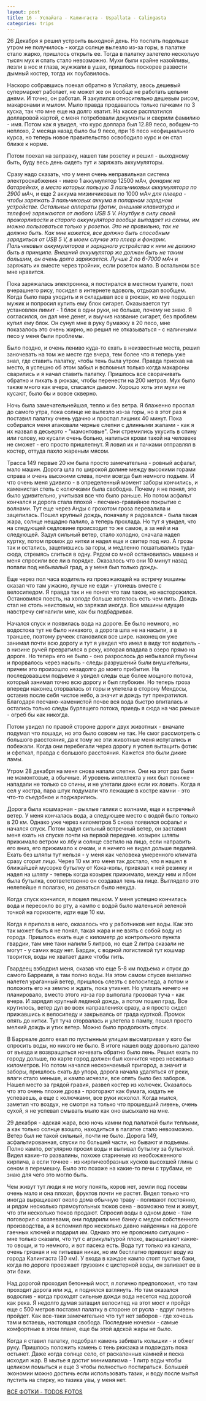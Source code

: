 ```yaml
---
layout: post
title: 16 - Успайата - Калингаста - Uspallata - Calingasta
categories: trips
---
```


26 Декабря я решил устроить выходной день. Но поспать подольше утром не получилось - когда солнце вылезло из-за горы, в палатке стало жарко, пришлось открыть ее. Тогда в палатку залетело нескольуо тысяч мух и спать стало невозможно. Мухи были крайне назойливы, лезли в нос и глаза, жужжали в ушах, пришлось поскорее развести дымный костер, тогда их поубавилось. 

Наскоро собравшись поехал обратно в Успайату, авось дешевый супермаркет работает, не может же он вообще не работать целыми днями. И точно, он работал. Я закупился относительно дешевым рисом, макаронами и мылом. Мыло правда продавалось только пачками по 3 куска, так что мне еще на долго хватит. На кассе расплатился долларовой картой, с меня потребовали документы и сверили фамилию - имя. Потом как я увидел, что курс доллара был 12.89 песо, вобщем-то неплохо, 2 месяца назад было бы 9 песо, при 16 песо неофициального курса, но теперь новое правительство освободило курс и он стал ближе к норме.

Потом поехал на заправку, нашел там розетку и решил - выходному быть, буду весь день сидеть тут и заряжать аккумуляторы. 

Сразу надо сказать, что у меня очень неправильная система электроснабжения - имею 1 аккумулятор 12500 мА*ч, фонарик на батарейках, в место которых пользую 3 пальчиковых аккумулятора по 2900 мА*ч, и еще 2 аккума мизинчиковых по 1000 мА*ч для плеера - чтобы заряжать 3 пальчиковых аккума в попарном зарядном устройстве. Остальные аппараты (фотик, внешняя клавиатура и телефон) заряжаются от любого USB 5 V. Ноутбук в силу своей прожорливости и старого аккумулятора вообще выпадает из схемы, им можно пользоваться только у розетки. Это не правильно, так не должно быть. Как мне кажется, все должно быть способным зарядиться от USB 5 V, в моем случае это плеер и фонарик. Пальчиковых аккумуляторов и зарядного устройства к ним не должно быть в принципе. Внешний аккумулятор же должен быть не таким большим, он очень долго заряжается. Лучше 2 по 6-7000 мА*ч и заряжать их вместе через тройник, если розеток мало. В остальном все мне нравится.

Пока заряжалась электроника, я постирался в местном туалете, поел вчерашнего рису, посидел в интернете вдоволь, отдыхал вообщем. Когда было пара уходить и я складывал все в рюкзак, ко мне подошел мужик и попросил купить ему блок сигарет. Оказывается тут установлен лимит - 1 блок в одни руки, не больше, почему не знаю. Я согласился, он дал мне денег, и выучив название сигарет, без проблем купил ему блок. Он сунул мне в руку бумажку в 20 песо, мне показалось это очень жирно, но решил не отказываться - с наличными песо у меня были проблемы.

Было поздно, и очень лениво куда-то ехать в неизвестные места, решил заночевать на том же месте где вчера, тем более что я теперь уже знал, где ставить палатку, чтобы тень была утром. Правда приехав на место, я успешно об этом забыл и вспомнил только когда макароны сварились и я начал ставить палатку. Пришлось все сворачивать обратно и пихать в рюкзак, чтобы перенести на 200 метров. Мух было также много как вчера, спасался дымом. Хорошо хоть эти мухи не кусают, было бы и вовсе скверно.

Ночь была замечательнейшая, тепло и без ветра. Я блаженно проспал до самого утра, пока солнце не вылезло из-за горы, но в этот раз я поставил палатку очень удачно и проспал лишних 40 минут. Пока собирался меня атаковали черные слепни с длинными жалами - как я их назвал в десьерто - "мамонтовые". Они стремились укусить в спину или голову, но кусали очень больно, напиться крови такой на человеке не сможет - его просто пришлепнут. Я ловил их и пачками отправлял в костер, оттуда пахло жареным мясом.

Трасса 149 первые 20 км была просто замечательна - ровный асфальт, мало машин. Дорога шла по широкой долине между высокими горами справа и очень высокими слева, почти всегда был немного подъем. И что очень меня удивило - в определенный момент заборы кончились, и каменистая степь с колючками была свободна. Почему я не понял, это было удивительно, учитывая все что было раньше. Но потом асфальт кончался и дорога стала плохой - песчано-гравийное покрытие с волнами. Тут еще через Анды с грохотом гроза перевалила и зацепилась. Пошел крупный дождь, поначалу я радовался - была такая жара, солнце нещадно палило, а теперь прохлада. Но тут я увидел, что на следующей седловине происходит то же самое, а за ней и на следующей. Задул сильный ветер, стало холодно, сначала надел куртку, потом промок до нитки и надел еще и свитер под низ. А грозы так и остались, зацепившись за горы, и медленно пошатывались туда-сюда, стремясь слиться в одну. Рядом со мной остановилась машина и меня спросили все ли в порядке. Оказалось что они 10 минут назад попали под небывалый град, а у меня был только дождь. 

Еще через пол часа водитель из проезжающей на встречу машины сказал что там ужасно, лучше не езди - утонешь вместе с велосипедом. Я правда так и не понял что там такое, но насторожился. Остановился поесть, на холоде больше хотелось есть чем пить. Дождь стал не столь неистовым, но заряжал иногда. Все машины едущие навстречу сигналили мне, как бы подбадривая. 

Начался спуск и появилась вода на дороге. Ее было немного, но водостока тут не было никакого, а дорога шла не на насыпи, а в траншее, поэтому ручеек становился все шире. наконец он уже занимал почти всю дорогу и тут я увидел что имел в виду тот водитель - в низине ручей превратился в реку, которая впадала в озеро прямо на дороге. Но теперь его не было - оно разрослось до небывалой глубины и прорвалось через насыпь - следы разрушений были внушительны, причем это произошло незадолго до моего прибытия. На последовавшем подъеме я увидел следы еще более мощного потока, который занимал точно всю дорогу и был глубоким. Но теперь гроза впереди наконец оторвалась от горы и улетела в сторону Мендосы, оставив после себя чистое небо, а значит и дождь тут прекратился. Благодаря песчано-каменистой почве вся вода быстро впиталась и остались только следы бурлящего потока, приедь я сюда на час раньше - огреб бы как никогда. 

Потом увидел по правой стороне дороги двух животных - вначале подумал что лошади, но это было совсем не так. Не смог рассмотреть с большого расстояния, да к тому же эти животные меня испугались и побежали. Когда они перебегали через дорогу я успел вытащить фотик и сфоткал, правда с большого расстояния. Кажется это были дикие ламы. 

Утром 28 декабря на меня снова напали  слепни. Они на этот раз были не мамонтовые, а обычные. И уровень интеллекта у них был пониже - нападали не только со спины, и не улетали даже если их ловить. Когда я сел у костра, пара штук подумали что лежащие в костре камни - это что-то съедобное и поджарились.

Дорога была кошмарная - рыхлые галики с волнами, еще и встречный ветер. У меня кончалась вода, а следующее место с водой было только в 20 км. Однако уже через километров 5 снова появился осфальт и начался спуск. Потом задул сильный встречный ветер, он заставил меня ехать на спуске почти на первой передаче. козырек шляпы прижимало ветром ко лбу и солнце светило на лицо, если направить его вниз, его прижимало к очкам, и я ничего не видел дольше педалей. Ехать без шляпы тут нельзя - у меня как человека умеренного климата сразу сгорит лицо. Через 10 км это меня так достало, что я нашел в ближайшей мусорке бутылку от Кока-колы, привязал к ней резинку и надел на шляпу - теперь когда козырек прижимало, между ним и лбом была бутылка, соответственно он создавал тень на лице. Выглядело это нелепейше я полагаю, но деваться было некуда.

Когда спуск кончился, я пошел пешком. У меня успешно кончилась вода и пересохло во рту, а кампо с водой было маленькой зеленой точкой на горизонте, идти еще 10 км.

Когда я приполз в него, оказалось что у работников нет воды. Как это так может быть я не понял, такая жара и не взять с собой воду из города. Пришлось ехать еще с километр до контрольного пункта гвардии, там мне таки налили 5 литров, но еще 2 литра сказали не могут - у самих воду нет. Бардак, с водной логистикой тут кошмар творится, воды не хватает даже чтобы пить. 

Гвардеец взбодрил меня, сказав что еще 5-8 км подъема и спуск до самого Барреаля, а там полно воды. На этом самом спуске внезапно налетел ураганный ветер, пришлось слезть с велосипеда, а потом и положить его на землю и ждать, пока утихнет. Но утихать ничего не планировало, вместо этого из-за гор выползла грозовая туча - как вчера. И зарядил крупный ледяной дождь, а потом пошел град. Все крутилось, ветер дул во всех направлениях сразу, а я просто сидел прижавшись к велосипеду и закрываясь от града курткой. Промок опять до нитки. Тут туча оторвалась и улетела в пампу, пошел просто мелкий дождь и утих ветер. Можно было продолжать спуск. 

В Барреале долго ехал по пустынным улицам высматривая у кого бы спросить воды, но никого не было. В итоге нашел воду довольно далеко от въезда и возвращаться ночевать обратно было лень. Решил ехать по городу дольше, по карте город должен был кончится через несколько километров. Но потом начался нескончаемый пригород, а значит и заборы, пришлось ехать до упора, дорога начала удаляться от реки, влаги стало меньше, и кампо исчезли, все опять было без заборов. Нашел место за грядой гравия, развел костер из колючек. Оказалось что это очень плохие дрова - прогорают как бумага, кидать не успеваешь, а еще с колючками, все руки исколол. Когда мылся, заметил что воздух, не смотря на только что прошедший ливень, очень сухой, я не успевал смывать мыло как оно высыхало на мне.

29 декабря - адская жара, всю ночь камни под палаткой были теплыми, а как только солнце взошло, находиться в палатке стало невозможно. Ветер был не такой сильный, почти не было. Дорога 149, асфальтированная, спуски по большей части, но бывают и подъемы. Полно кампо, регулярно просил воды и выпивал бутылку за бутылкой. Видел какие-то развалины, похоже старинные из необожженного кирпича, а если точнее - из кирпичеобразных кусков высохшей глины с сеном в перемешку. Было это похоже на какие-то печи с трубами, не знаю для чего это могло быть. 

Чем живут тут люди я не могу понять, коров нет, земли под посевы очень мало и она плохая, фруктов почти не растет. Видел только что иногда выращивают около дома обычную траву - поливают постоянно, и рядом несколько прямоугольных тюков сена - возможно тем и живут, что эти несколько тюков продают. Спросил воды в одном доме - там поговорил с хозяевами, они подарили мне банку с медом собственного производства, а я вспомнил про несколько давно найденных на дороге гаечных ключей и подарил им. Однако это не прояснило ситуацию - мне только сказали, что тут с агрикультурой плохо, выращивают какие-то овощи, и то немного, и вот пасека есть. Вода тут только из канала, очень грязная и не питьевая никак, но им бесплатно привозят воду из города Калингаста (30 км). У входа в каждое кампо стоят пустые баки, когда по дороге проезжает грузовик с цистерной воды, он заливает ее в эти баки.

Над дорогой проходил бетонный мост, я логично предположил, что там проходит дорога или жд, и поднялся взглянуть. Но там оказался водослив - когда проходят сильные дожди вода несется над дорогой как река. Я недолго думая затащил велосипед на этот мост и пройдя еще с 500 метров поставил палатку в стороне от русла - вдруг ливень пройдет. Как все-таки замечительно что тут нет заборов - где хочешь там и встаешь, настоящая свобода. Последние ночевки - самые комфортные в этом плане, еще бы этой адской жары не было. 

Когда я ставил палатку, подобрал камень забивать колышки - и обжег руку. Пришлось положить камень с тень рюкзака и подождать пока остынет. Даже когда солнце село, от раскаленных камней и песка исходил жар. В мытье я достиг минимализма - 1 литр воды чтобы целиком помыться и еще 3 чтобы полностью постираться. Большей экономии можно достичь если использовать тазик, и воду после мытья пустить на стирку, но тазика увы, у меня нет. 

<a href="https://fotki.yandex.ru/users/simonovsen/album/222130/">ВСЕ ФОТКИ - TODOS FOTOS</a>
